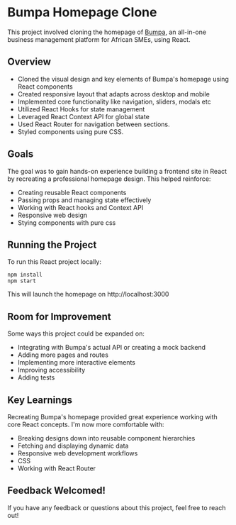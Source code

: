 

# Bumpa Homepage Clone

This project involved cloning the homepage of [Bumpa](https://bumpa.com/), an all-in-one business management platform for African SMEs, using React. 

## Overview

- Cloned the visual design and key elements of Bumpa's homepage using React components
- Created responsive layout that adapts across desktop and mobile
- Implemented core functionality like navigation, sliders, modals etc
- Utilized React Hooks for state management 
- Leveraged React Context API for global state
- Used React Router for navigation between sections.
- Styled components using  pure CSS.

## Goals

The goal was to gain hands-on experience building a frontend site in React by recreating a professional homepage design. This helped reinforce:

- Creating reusable React components
- Passing props and managing state effectively
- Working with React hooks and Context API
- Responsive web design
- Stying components with pure css

## Running the Project

To run this React project locally:

```
npm install
npm start
```

This will launch the homepage on http://localhost:3000

## Room for Improvement

Some ways this project could be expanded on:

- Integrating with Bumpa's actual API or creating a mock backend
- Adding more pages and routes 
- Implementing more interactive elements
- Improving accessibility
- Adding tests

## Key Learnings

Recreating Bumpa's homepage provided great experience working with core React concepts. I'm now more comfortable with:

- Breaking designs down into reusable component hierarchies
- Fetching and displaying dynamic data 
- Responsive web development workflows
- CSS 
- Working with React Router 

## Feedback Welcomed!

If you have any feedback or questions about this project, feel free to reach out!

